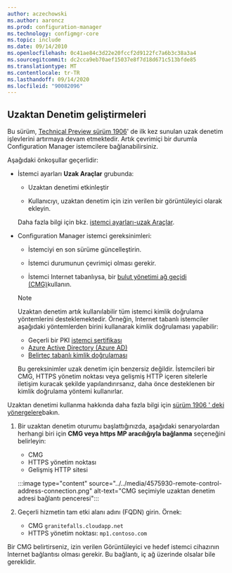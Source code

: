 ```yaml
---
author: aczechowski
ms.author: aaroncz
ms.prod: configuration-manager
ms.technology: configmgr-core
ms.topic: include
ms.date: 09/14/2010
ms.openlocfilehash: 0c41ae84c3d22e20fccf2d9122fc7a6b3c38a3a4
ms.sourcegitcommit: dc2cca9eb70aef15037e8f7d18d671c513bfde85
ms.translationtype: MT
ms.contentlocale: tr-TR
ms.lasthandoff: 09/14/2020
ms.locfileid: "90082096"
---
```

## <a name="improvements-to-remote-control"></a><a name="bkmk_remctrl"></a> Uzaktan Denetim geliştirmeleri

<!--4575930-->

Bu sürüm, [Technical Preview sürüm 1906](../../../2019/technical-preview-1906.md#remote-control-anywhere-using-cloud-management-gateway)' de ilk kez sunulan uzak denetim işlevlerini artırmaya devam etmektedir. Artık çevrimiçi bir durumla Configuration Manager istemcilere bağlanabilirsiniz.

Aşağıdaki önkoşullar geçerlidir:

- İstemci ayarları **Uzak Araçlar** grubunda:

  - Uzaktan denetimi etkinleştir

  - Kullanıcıyı, uzaktan denetim için izin verilen bir görüntüleyici olarak ekleyin.

  Daha fazla bilgi için bkz. [istemci ayarları-uzak Araçlar](../../../../clients/deploy/about-client-settings.md#remote-tools).

- Configuration Manager istemci gereksinimleri:

  - İstemciyi en son sürüme güncelleştirin.

  - İstemci durumunun çevrimiçi olması gerekir.

  - İstemci Internet tabanlıysa, bir [bulut yönetimi ağ geçidi (CMG)](../../../../clients/manage/cmg/plan-cloud-management-gateway.md)kullanın.

  > [!NOTE]
  > Uzaktan denetim artık kullanılabilir tüm istemci kimlik doğrulama yöntemlerini desteklemektedir. Örneğin, Internet tabanlı istemciler aşağıdaki yöntemlerden birini kullanarak kimlik doğrulaması yapabilir:
  >
  > - Geçerli bir PKI [istemci sertifikası](../../../../clients/manage/cmg/certificates-for-cloud-management-gateway.md#bkmk_clientauth)
  > - [Azure Active Directory (Azure AD)](../../../../clients/deploy/deploy-clients-cmg-azure.md)
  > - [Belirteç tabanlı kimlik doğrulaması](../../../../clients/deploy/deploy-clients-cmg-token.md)
  >
  > Bu gereksinimler uzak denetim için benzersiz değildir. İstemcileri bir CMG, HTTPS yönetim noktası veya gelişmiş HTTP içeren sitelerle iletişim kuracak şekilde yapılandırırsanız, daha önce desteklenen bir kimlik doğrulama yöntemi kullanırlar.

Uzaktan denetimi kullanma hakkında daha fazla bilgi için [sürüm 1906 ' deki yönergelere](../../../2019/technical-preview-1906.md#connect-to-a-client-from-the-console)bakın.

1. Bir uzaktan denetim oturumu başlattığınızda, aşağıdaki senaryolardan herhangi biri için **CMG veya https MP aracılığıyla bağlanma** seçeneğini belirleyin:

    - CMG
    - HTTPS yönetim noktası
    - Gelişmiş HTTP sitesi

    :::image type="content" source="../../media/4575930-remote-control-address-connection.png" alt-text="CMG seçimiyle uzaktan denetim adresi bağlantı penceresi":::

1. Geçerli hizmetin tam etki alanı adını (FQDN) girin. Örnek:

    - CMG `granitefalls.cloudapp.net`
    - HTTPS yönetim noktası: `mp1.contoso.com`

Bir CMG belirtirseniz, izin verilen Görüntüleyici ve hedef istemci cihazının Internet bağlantısı olması gerekir. Bu bağlantı, iç ağ üzerinde olsalar bile gereklidir.
